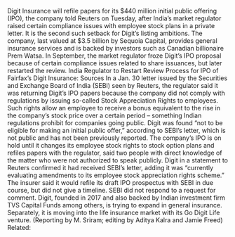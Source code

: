 Digit Insurance will refile papers for its $440 million initial public offering (IPO), the company told Reuters on Tuesday, after India’s market regulator raised certain compliance issues with employee stock plans in a private letter.
It is the second such setback for Digit’s listing ambitions. The company, last valued at $3.5 billion by Sequoia Capital, provides general insurance services and is backed by investors such as Canadian billionaire Prem Watsa.
In September, the market regulator froze Digit’s IPO proposal because of certain compliance issues related to share issuances, but later restarted the review.
India Regulator to Restart Review Process for IPO of Fairfax’s Digit Insurance: Sources
In a Jan. 30 letter issued by the Securities and Exchange Board of India (SEBI) seen by Reuters, the regulator said it was returning Digit’s IPO papers because the company did not comply with regulations by issuing so-called Stock Appreciation Rights to employees.
Such rights allow an employee to receive a bonus equivalent to the rise in the company’s stock price over a certain period – something Indian regulations prohibit for companies going public.
Digit was found “not to be eligible for making an initial public offer,” according to SEBI’s letter, which is not public and has not been previously reported.
The company’s IPO is on hold until it changes its employee stock rights to stock option plans and refiles papers with the regulator, said two people with direct knowledge of the matter who were not authorized to speak publicly.
Digit in a statement to Reuters confirmed it had received SEBI’s letter, adding it was “currently evaluating amendments to its employee stock appreciation rights scheme.”
The insurer said it would refile its draft IPO prospectus with SEBI in due course, but did not give a timeline.
SEBI did not respond to a request for comment.
Digit, founded in 2017 and also backed by Indian investment firm TVS Capital Funds among others, is trying to expand in general insurance.
Separately, it is moving into the life insurance market with its Go Digit Life venture.
(Reporting by M. Sriram; editing by Aditya Kalra and Jamie Freed)
Related: